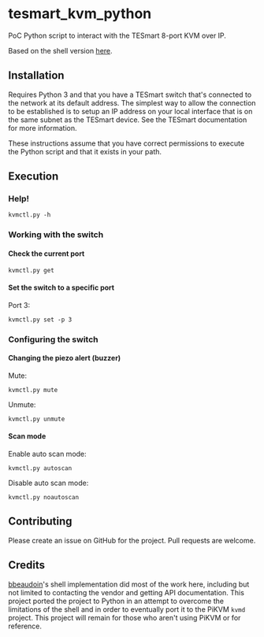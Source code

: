 # tesmart_kvm_python
PoC Python script to interact with the TESmart 8-port KVM over IP.

Based on the shell version [here](https://github.com/bbeaudoin/bash/tree/master/tesmart).

## Installation

Requires Python 3 and that you have a TESmart switch that's connected to the network at its default address.  The simplest way to allow the connection to be established is to setup an IP address on your local interface that is on the same subnet as the TESmart device.  See the TESmart documentation for more information.

These instructions assume that you have correct permissions to execute the Python script and that it exists in your path.

## Execution

### Help!

`kvmctl.py -h`

### Working with the switch

#### Check the current port

`kvmctl.py get`

#### Set the switch to a specific port

Port 3:

`kvmctl.py set -p 3`

### Configuring the switch

#### Changing the piezo alert (buzzer)

Mute:

`kvmctl.py mute`

Unmute:

`kvmctl.py unmute`

#### Scan mode

Enable auto scan mode:

`kvmctl.py autoscan`

Disable auto scan mode:

`kvmctl.py noautoscan`

## Contributing

Please create an issue on GitHub for the project.  Pull requests are welcome.

## Credits

[bbeaudoin](https://github.com/bbeaudoin/bash/tree/master/tesmart)'s shell implementation did most of the work here, including but not limited to contacting the vendor and getting API documentation. This project ported the project to Python in an attempt to overcome the limitations of the shell and in order to eventually port it to the PiKVM `kvmd` project.  This project will remain for those who aren't using PiKVM or for reference.
